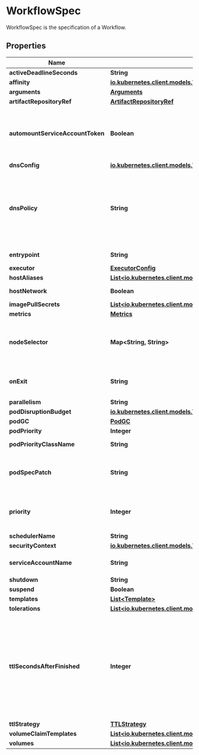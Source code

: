 

# WorkflowSpec

WorkflowSpec is the specification of a Workflow.
## Properties

Name | Type | Description | Notes
------------ | ------------- | ------------- | -------------
**activeDeadlineSeconds** | **String** |  |  [optional]
**affinity** | [**io.kubernetes.client.models.V1Affinity**](io.kubernetes.client.models.V1Affinity.md) |  |  [optional]
**arguments** | [**Arguments**](Arguments.md) |  |  [optional]
**artifactRepositoryRef** | [**ArtifactRepositoryRef**](ArtifactRepositoryRef.md) |  |  [optional]
**automountServiceAccountToken** | **Boolean** | AutomountServiceAccountToken indicates whether a service account token should be automatically mounted in pods. ServiceAccountName of ExecutorConfig must be specified if this value is false. |  [optional]
**dnsConfig** | [**io.kubernetes.client.models.V1PodDNSConfig**](io.kubernetes.client.models.V1PodDNSConfig.md) |  |  [optional]
**dnsPolicy** | **String** | Set DNS policy for the pod. Defaults to \&quot;ClusterFirst\&quot;. Valid values are &#39;ClusterFirstWithHostNet&#39;, &#39;ClusterFirst&#39;, &#39;Default&#39; or &#39;None&#39;. DNS parameters given in DNSConfig will be merged with the policy selected with DNSPolicy. To have DNS options set along with hostNetwork, you have to specify DNS policy explicitly to &#39;ClusterFirstWithHostNet&#39;. |  [optional]
**entrypoint** | **String** | Entrypoint is a template reference to the starting point of the  |  [optional]
**executor** | [**ExecutorConfig**](ExecutorConfig.md) |  |  [optional]
**hostAliases** | [**List&lt;io.kubernetes.client.models.V1HostAlias&gt;**](io.kubernetes.client.models.V1HostAlias.md) |  |  [optional]
**hostNetwork** | **Boolean** | Host networking requested for this workflow pod. Default to false. |  [optional]
**imagePullSecrets** | [**List&lt;io.kubernetes.client.models.V1LocalObjectReference&gt;**](io.kubernetes.client.models.V1LocalObjectReference.md) |  |  [optional]
**metrics** | [**Metrics**](Metrics.md) |  |  [optional]
**nodeSelector** | **Map&lt;String, String&gt;** | NodeSelector is a selector which will result in all pods of the workflow to be scheduled on the selected node(s). This is able to be overridden by a nodeSelector specified in the template. |  [optional]
**onExit** | **String** | OnExit is a template reference which is invoked at the end of the workflow, irrespective of the success, failure, or error of the primary  |  [optional]
**parallelism** | **String** |  |  [optional]
**podDisruptionBudget** | [**io.kubernetes.client.models.V1beta1PodDisruptionBudgetSpec**](io.kubernetes.client.models.V1beta1PodDisruptionBudgetSpec.md) |  |  [optional]
**podGC** | [**PodGC**](PodGC.md) |  |  [optional]
**podPriority** | **Integer** | Priority to apply to workflow pods. |  [optional]
**podPriorityClassName** | **String** | PriorityClassName to apply to workflow pods. |  [optional]
**podSpecPatch** | **String** | PodSpecPatch holds strategic merge patch to apply against the pod spec. Allows parameterization of container fields which are not strings (e.g. resource limits). |  [optional]
**priority** | **Integer** | Priority is used if controller is configured to process limited number of workflows in parallel. Workflows with higher priority are processed first. |  [optional]
**schedulerName** | **String** |  |  [optional]
**securityContext** | [**io.kubernetes.client.models.V1PodSecurityContext**](io.kubernetes.client.models.V1PodSecurityContext.md) |  |  [optional]
**serviceAccountName** | **String** | ServiceAccountName is the name of the ServiceAccount to run all pods of the workflow as. |  [optional]
**shutdown** | **String** |  |  [optional]
**suspend** | **Boolean** |  |  [optional]
**templates** | [**List&lt;Template&gt;**](Template.md) |  |  [optional]
**tolerations** | [**List&lt;io.kubernetes.client.models.V1Toleration&gt;**](io.kubernetes.client.models.V1Toleration.md) |  |  [optional]
**ttlSecondsAfterFinished** | **Integer** | TTLSecondsAfterFinished limits the lifetime of a Workflow that has finished execution (Succeeded, Failed, Error). If this field is set, once the Workflow finishes, it will be deleted after ttlSecondsAfterFinished expires. If this field is unset, ttlSecondsAfterFinished will not expire. If this field is set to zero, ttlSecondsAfterFinished expires immediately after the Workflow finishes. DEPRECATED: Use TTLStrategy.SecondsAfterCompletion instead. |  [optional]
**ttlStrategy** | [**TTLStrategy**](TTLStrategy.md) |  |  [optional]
**volumeClaimTemplates** | [**List&lt;io.kubernetes.client.models.V1PersistentVolumeClaim&gt;**](io.kubernetes.client.models.V1PersistentVolumeClaim.md) |  |  [optional]
**volumes** | [**List&lt;io.kubernetes.client.models.V1Volume&gt;**](io.kubernetes.client.models.V1Volume.md) |  |  [optional]



